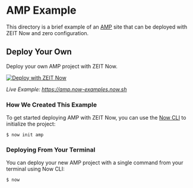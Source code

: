 # AMP Example

This directory is a brief example of an [AMP](https://amp.dev/) site that can be deployed with ZEIT Now and zero configuration.

## Deploy Your Own

Deploy your own AMP project with ZEIT Now.

[![Deploy with ZEIT Now](https://zeit.co/button)](https://zeit.co/new/project?template=https://github.com/zeit/now/tree/master/examples/amp)

_Live Example: https://amp.now-examples.now.sh_

### How We Created This Example

To get started deploying AMP with ZEIT Now, you can use the [Now CLI](https://zeit.co/download) to initialize the project:

```shell
$ now init amp
```

### Deploying From Your Terminal

You can deploy your new AMP project with a single command from your terminal using Now CLI:

```shell
$ now
```
